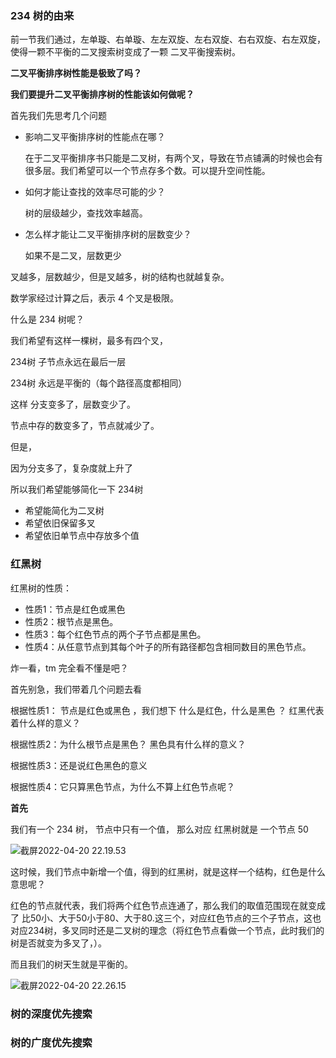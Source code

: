 ### 234 树的由来

前一节我们通过，左单璇、右单璇、左左双旋、左右双旋、右右双旋、右左双旋，使得一颗不平衡的二叉搜索树变成了一颗 二叉平衡搜索树。

**二叉平衡排序树性能是极致了吗？**

**我们要提升二叉平衡排序树的性能该如何做呢？**



首先我们先思考几个问题

+ 影响二叉平衡排序树的性能点在哪？

  在于二叉平衡排序书只能是二叉树，有两个叉，导致在节点铺满的时候也会有很多层。我们希望可以一个节点存多个数。可以提升空间性能。

+ 如何才能让查找的效率尽可能的少？

  树的层级越少，查找效率越高。

+ 怎么样才能让二叉平衡排序树的层数变少？

  如果不是二叉，层数更少



叉越多，层数越少，但是叉越多，树的结构也就越复杂。

数学家经过计算之后，表示 4 个叉是极限。



什么是 234 树呢？

我们希望有这样一棵树，最多有四个叉，



234树 子节点永远在最后一层

234树 永远是平衡的（每个路径高度都相同）



这样 分支变多了，层数变少了。

节点中存的数变多了，节点就减少了。

但是，

因为分支多了，复杂度就上升了

所以我们希望能够简化一下 234树

+ 希望能简化为二叉树
+ 希望依旧保留多叉
+ 希望依旧单节点中存放多个值





### 红黑树

红黑树的性质：

+ 性质1：节点是红色或黑色
+ 性质2：根节点是黑色。
+ 性质3：每个红色节点的两个子节点都是黑色。
+ 性质4：从任意节点到其每个叶子的所有路径都包含相同数目的黑色节点。



炸一看，tm 完全看不懂是吧？

首先别急，我们带着几个问题去看

根据性质1： 节点是红色或黑色 ，我们想下 什么是红色，什么是黑色 ？ 红黑代表着什么样的意义？

根据性质2：为什么根节点是黑色？ 黑色具有什么样的意义？

根据性质3：还是说红色黑色的意义

根据性质4：它只算黑色节点，为什么不算上红色节点呢？



**首先**

我们有一个 234 树， 节点中只有一个值， 那么对应 红黑树就是 一个节点 50



![截屏2022-04-20 22.19.53](/Users/lucasy/workspace/new_level/note/Problem/picture/红黑树-1.png)

这时候，我们节点中新增一个值，得到的红黑树，就是这样一个结构，红色是什么意思呢？

红色的节点就代表，我们将两个红色节点连通了，那么我们的取值范围现在就变成了 比50小、大于50小于80、大于80.这三个，对应红色节点的三个子节点，这也对应234树，多叉同时还是二叉树的理念（将红色节点看做一个节点，此时我们的树是否就变为多叉了，）。

而且我们的树天生就是平衡的。

![截屏2022-04-20 22.26.15](/Users/lucasy/workspace/new_level/note/Problem/picture/红黑树-2.png)



### 树的深度优先搜索



### 树的广度优先搜索

